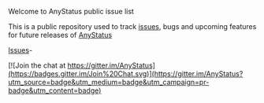 
Welcome to AnyStatus public issue list

This is a public repository used to track [issues](https://github.com/AnyStatus/Support/issues), bugs and upcoming features for future releases of [AnyStatus](http://www.anystat.us)

[Issues](https://github.com/AnyStatus/Support/issues)- 

[![Join the chat at https://gitter.im/AnyStatus](https://badges.gitter.im/Join%20Chat.svg)](https://gitter.im/AnyStatus?utm_source=badge&utm_medium=badge&utm_campaign=pr-badge&utm_content=badge)
